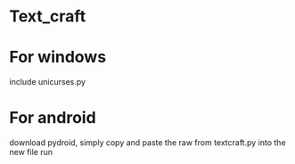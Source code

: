 # Text_craft

# For windows
  include unicurses.py

# For android
  download pydroid, simply copy and paste the raw from textcraft.py into the new file
  run
